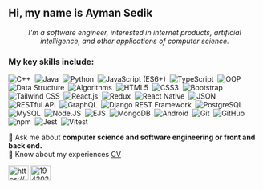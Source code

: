 <h2>Hi, my name is Ayman Sedik</h2>

<p align="center" >
<i>I'm a software engineer, interested in internet products, artificial intelligence, and other applications of computer science.</i>
</p>
 
<h3>My key skills include:</h3>

![C++](https://img.shields.io/badge/C++-%23f9f9f9.svg?style=flat-square&logo=c%2B%2B&logoColor=5294E2)&nbsp;
![Java](https://img.shields.io/badge/Java-%23f9f9f9.svg?style=flat-square&logo=Java&logoColor=5294E2)&nbsp;
![Python](https://img.shields.io/badge/Python-%23f9f9f9.svg?style=flat-square&logo=python&logoColor=5294E2)&nbsp;
![JavaScript (ES6+)](https://img.shields.io/badge/JavaScript_(ES6+)-%23f9f9f9.svg?style=flat-square&logo=javascript&logoColor=5294E2)&nbsp;
![TypeScript](https://img.shields.io/badge/TypeScript-%23f9f9f9.svg?style=flat-square&logo=TypeScript&logoColor=5294E2)&nbsp;
![OOP](https://img.shields.io/badge/OOP-%23f9f9f9.svg?style=flat-square&logo=OOP&logoColor=5294E2)&nbsp;
![Data Structure](https://img.shields.io/badge/Data_Structure-%23f9f9f9.svg?style=flat-square&logo=Data_Structure&logoColor=5294E2)&nbsp;
![Algorithms](https://img.shields.io/badge/Algorithms-%23f9f9f9.svg?style=flat-square&logo=Algorithms&logoColor=5294E2)&nbsp;
![HTML5](https://img.shields.io/badge/HTML5-%23f9f9f9.svg?style=flat-square&logo=HTML5&logoColor=5294E2)&nbsp;
![CSS3](https://img.shields.io/badge/CSS3-%23f9f9f9.svg?style=flat-square&logo=CSS3&logoColor=5294E2)&nbsp;
![Bootstrap](https://img.shields.io/badge/Bootstrap-%23f9f9f9.svg?style=flat-square&logo=Bootstrap&logoColor=5294E2)&nbsp;
![Tailwind CSS](https://img.shields.io/badge/Tailwind_CSS-%23f9f9f9.svg?style=flat-square&logo=TailwindCSS&logoColor=5294E2)&nbsp;
![React.js](https://img.shields.io/badge/React.js-%23f9f9f9.svg?style=flat-square&logo=react&logoColor=5294E2)&nbsp;
![Redux](https://img.shields.io/badge/Redux-%23f9f9f9.svg?style=flat-square&logo=Redux&logoColor=5294E2)&nbsp;
![React Native](https://img.shields.io/badge/React_Native-%23f9f9f9.svg?style=flat-square&logo=React&logoColor=5294E2)&nbsp;
![JSON](https://img.shields.io/badge/JSON-%23f9f9f9.svg?style=flat-square&logo=JSON&logoColor=5294E2)&nbsp; 
![RESTful API](https://img.shields.io/badge/RESTfulAPI-%23f9f9f9.svg?style=flat-square&logo=RESTfulAPI&logoColor=5294E2)&nbsp; 
![GraphQL](https://img.shields.io/badge/GraphQL-%23f9f9f9.svg?style=flat-square&logo=GraphQL&logoColor=5294E2)&nbsp;
![Django REST Framework](https://img.shields.io/badge/Django_REST_Framework-%23f9f9f9.svg?style=flat-square&logo=django&logoColor=5294E2)&nbsp;
![PostgreSQL](https://img.shields.io/badge/PostgreSQL-%23f9f9f9.svg?style=flat-square&logo=PostgreSQL&logoColor=5294E2)&nbsp;
![MySQL](https://img.shields.io/badge/MySQL-%23f9f9f9.svg?style=flat-square&logo=MySQL&logoColor=5294E2)&nbsp;
![Node.JS](https://img.shields.io/badge/Node.js_/_Express.js-%23f9f9f9.svg?style=flat-square&logo=node.js&logoColor=5294E2)&nbsp;
![EJS](https://img.shields.io/badge/EJS-%23f9f9f9.svg?style=flat-square&logo=EJS&logoColor=5294E2)&nbsp;
![MongoDB](https://img.shields.io/badge/MongoDB-%23f9f9f9.svg?style=flat-square&logo=MongoDB&logoColor=5294E2)&nbsp;
![Android](https://img.shields.io/badge/Android_SDK-%23f9f9f9.svg?style=flat-square&logo=Android&logoColor=5294E2)&nbsp;
![Git](https://img.shields.io/badge/Git-%23f9f9f9.svg?style=flat-square&logo=Git&logoColor=5294E2)&nbsp; 
![GitHub](https://img.shields.io/badge/GitHub-%23f9f9f9.svg?style=flat-square&logo=GitHub&logoColor=5294E2)&nbsp;
![npm](https://img.shields.io/badge/npm-%23f9f9f9.svg?style=flat-square&logo=npm&logoColor=5294E2)&nbsp;
![Jest](https://img.shields.io/badge/Jest-%23f9f9f9.svg?style=flat-square&logo=Jest&logoColor=5294E2)&nbsp;
![Vitest](https://img.shields.io/badge/Vitest-%23f9f9f9.svg?style=flat-square&logo=Vitest&logoColor=5294E2)&nbsp;



💬 Ask me about **computer science and software engineering or front and back end.** <br>
📄 Know about my experiences [CV](https://drive.google.com/file/d/18sNUnCi1nRxb0TpSBGrlaoyw7BuNUA-6/view?usp=sharing)

 <a href="https://www.linkedin.com/in/ayman-sedik/" target="blank"><img align="center" src="https://raw.githubusercontent.com/rahuldkjain/github-profile-readme-generator/master/src/images/icons/Social/linked-in-alt.svg" alt="https://www.linkedin.com/in/ayman-sedik/" height="30" width="40" /></a>
<a href="https://stackoverflow.com/users/17209655/ayman-99?tab=profile" target="blank"><img align="center" src="https://raw.githubusercontent.com/rahuldkjain/github-profile-readme-generator/master/src/images/icons/Social/stack-overflow.svg" alt="19420215" height="30" width="40" /></a>




